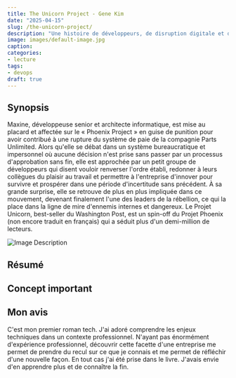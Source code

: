 ```yaml
---
title: The Unicorn Project - Gene Kim
date: "2025-04-15"
slug: /the-unicorn-project/
description: "Une histoire de développeurs, de disruption digitale et de survie à l'ère des datas"
image: images/default-image.jpg
caption: 
categories:
- lecture
tags:
- devops
draft: true
---
```


## Synopsis

Maxine, développeuse senior et architecte informatique, est mise au placard et affectée sur le « Phoenix Project » en guise de punition pour avoir contribué à une rupture du système de paie de la compagnie Parts Unlimited. Alors qu'elle se débat dans un système bureaucratique et impersonnel où aucune décision n'est prise sans passer par un processus d'approbation sans fin, elle est approchée par un petit groupe de développeurs qui disent vouloir renverser l'ordre établi, redonner à leurs collègues du plaisir au travail et permettre à l'entreprise d'innover pour survivre et prospérer dans une période d'incertitude sans précédent. À sa grande surprise, elle se retrouve de plus en plus impliquée dans ce mouvement, devenant finalement l'une des leaders de la rébellion, ce qui la place dans la ligne de mire d'ennemis internes et dangereux. Le Projet Unicorn, best-seller du Washington Post, est un spin-off du Projet Phoenix (non encore traduit en français) qui a séduit plus d'un demi-million de lecteurs.

![Image Description](/ainablog/images/couverture-the-unicorn-project.jpg)

## Résumé

## Concept important 

## Mon avis

C'est mon premier roman tech. J'ai adoré comprendre les enjeux techniques dans un contexte professionnel. N'ayant pas énormément d'expérience professionnel, découvrir cette facette d'une entreprise me permet de prendre du recul sur ce que je connais et me permet de réfléchir d'une nouvelle façon. En tout cas j'ai été prise dans le livre. J'avais envie d'en apprendre plus et de connaître la fin.

